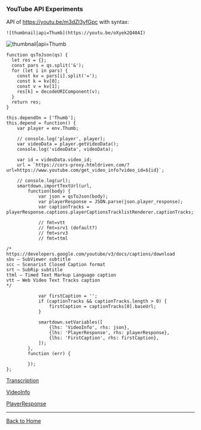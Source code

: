 ### YouTube API Experiments

API of https://youtu.be/m3dZl3yfGpc with syntax:

`![thumbnail|api=Thumb](https://youtu.be/oXyek2Q40AI)`

![thumbnail|api=Thumb](https://youtu.be/oXyek2Q40AI)


```javascript/playable/autoplay
function qsToJson(qs) {
  let res = {};
  const pars = qs.split('&');
  for (let i in pars) {
    const kv = pars[i].split('=');
    const k = kv[0];
    const v = kv[1];
    res[k] = decodeURIComponent(v);
  }
  return res;
}

this.dependOn = ['Thumb'];
this.depend = function() {
	var player = env.Thumb;

	// console.log('player', player);
	var videoData = player.getVideoData();
	console.log('videoData', videoData);

	var id = videoData.video_id;
	url = `https://cors-proxy.htmldriven.com/?url=https://www.youtube.com/get_video_info?video_id=${id}`;

	// console.log(url);
	smartdown.importTextUrl(url,
		function(body) {
			var json = qsToJson(body);
			var playerResponse = JSON.parse(json.player_response);
			var captionTracks = playerResponse.captions.playerCaptionsTracklistRenderer.captionTracks;

			// fmt=vtt
			// fmt=srv1 (default?)
			// fmt=srv3
			// fmt=ttml

/*
https://developers.google.com/youtube/v3/docs/captions/download
sbv – SubViewer subtitle
scc – Scenarist Closed Caption format
srt – SubRip subtitle
ttml – Timed Text Markup Language caption
vtt – Web Video Text Tracks caption
*/

			var firstCaption = '';
			if (captionTracks && captionTracks.length > 0) {
				firstCaption = captionTracks[0].baseUrl;
			}

			smartdown.setVariables([
				{lhs: 'VideoInfo', rhs: json},
				{lhs: 'PlayerResponse', rhs: playerResponse},
				{lhs: 'FirstCaption', rhs: firstCaption},
			]);
		},
		function (err) {

		});
};
```


[Transcription](:!FirstCaption|url)

[VideoInfo](:!VideoInfo|json)

[PlayerResponse](:!PlayerResponse|json)

---

[Back to Home](:@Home)
